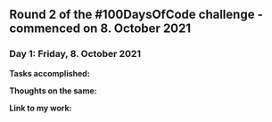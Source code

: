 ## Round 2 of the #100DaysOfCode challenge - commenced on 8. October 2021

### Day 1: Friday, 8. October 2021

**Tasks accomplished:**

**Thoughts on the same:**

**Link to my work:** []()
